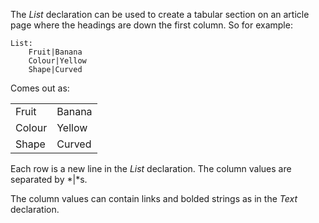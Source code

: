 The *List* declaration can be used to create a tabular section on
an article page where the headings are down the first column.  So for example:

~~~
List:
	Fruit|Banana
	Colour|Yellow
	Shape|Curved

~~~
Comes out as:

| | |
|-|-|
Fruit|Banana
Colour|Yellow
Shape|Curved

Each row is a new line in the *List* declaration.  The column values
are separated by *|*s.

The column values can contain links and bolded strings as in the *Text*
declaration.
